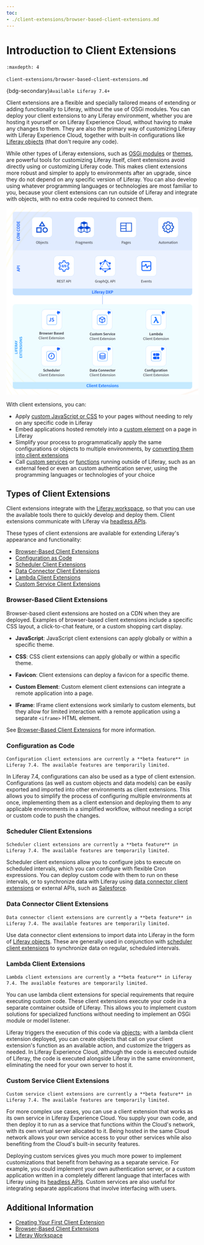 ```yaml
---
toc:
- ./client-extensions/browser-based-client-extensions.md
---
```

# Introduction to Client Extensions

```{toctree}
:maxdepth: 4

client-extensions/browser-based-client-extensions.md
```

{bdg-secondary}`Available Liferay 7.4+`

Client extensions are a flexible and specially tailored means of extending or adding functionality to Liferay, without the use of OSGi modules. You can deploy your client extensions to any Liferay environment, whether you are hosting it yourself or on Liferay Experience Cloud, without having to make any changes to them. They are also the primary way of customizing Liferay with Liferay Experience Cloud, together with built-in configurations like [Liferay objects](./objects.md) (that don't require any code).

While other types of Liferay extensions, such as [OSGi modules](../liferay-internals/fundamentals/module-projects.md) or [themes](../site-building/site-appearance/themes/introduction-to-themes.md), are powerful tools for customizing Liferay itself, client extensions avoid directly using or customizing Liferay code. This makes client extensions more robust and simpler to apply to environments after an upgrade, since they do not depend on any specific version of Liferay. You can also develop using whatever programming languages or technologies are most familiar to you, because your client extensions can run outside of Liferay and integrate with objects, with no extra code required to connect them.

![Client extensions provide the key customization capabilities needed to meet specific business requirements, without needing to modify Liferay itself.](./client-extensions/images/01.png)

With client extensions, you can:

* Apply [custom JavaScript or CSS](#browser-based-client-extensions) to your pages without needing to rely on any specific code in Liferay
* Embed applications hosted remotely into a [custom element](./client-extensions/browser-based-client-extensions/understanding-custom-element-and-iframe-client-extensions.md) on a page in Liferay
* Simplify your process to programmatically apply the same configurations or objects to multiple environments, by [converting them into client extensions](#configuration-as-code)
* Call [custom services](#custom-service-client-extensions) or [functions](#lambda-client-extensions) running outside of Liferay, such as an external feed or even an custom authentication server, using the programming languages or technologies of your choice

## Types of Client Extensions

Client extensions integrate with the [Liferay workspace](./tooling/liferay-workspace/what-is-liferay-workspace.md), so that you can use the available tools there to quickly develop and deploy them. Client extensions communicate with Liferay via [headless APIs](../headless-delivery/using-liferay-as-a-headless-platform.md).

These types of client extensions are available for extending Liferay's appearance and functionality:

* [Browser-Based Client Extensions](#browser-based-client-extensions)
* [Configuration as Code](#configuration-as-code)
* [Scheduler Client Extensions](#scheduler-client-extensions)
* [Data Connector Client Extensions](#data-connector-client-extensions)
* [Lambda Client Extensions](#lambda-client-extensions)
* [Custom Service Client Extensions](#custom-service-client-extensions)

### Browser-Based Client Extensions

Browser-based client extensions are hosted on a CDN when they are deployed. Examples of browser-based client extensions include a specific CSS layout, a click-to-chat feature, or a custom shopping cart display.

* **JavaScript**: JavaScript client extensions can apply globally or within a specific theme.

* **CSS**: CSS client extensions can apply globally or within a specific theme.

* **Favicon**: Client extensions can deploy a favicon for a specific theme.

* **Custom Element**: Custom element client extensions can integrate a remote application into a page.

* **IFrame**: IFrame client extensions work similarly to custom elements, but they allow for limited interaction with a remote application using a separate `<iframe>` HTML element.

See [Browser-Based Client Extensions](./client-extensions/browser-based-client-extensions.md) for more information.

### Configuration as Code

```{warning}
Configuration client extensions are currently a **beta feature** in Liferay 7.4. The available features are temporarily limited.
```

In Liferay 7.4, configurations can also be used as a type of client extension. Configurations (as well as custom objects and data models) can be easily exported and imported into other environments as client extensions. This allows you to simplify the process of configuring multiple environments at once, implementing them as a client extension and deploying them to any applicable environments in a simplified workflow, without needing a script or custom code to push the changes.

### Scheduler Client Extensions

```{warning}
Scheduler client extensions are currently a **beta feature** in Liferay 7.4. The available features are temporarily limited.
```

Scheduler client extensions allow you to configure jobs to execute on scheduled intervals, which you can configure with flexible Cron expressions. You can deploy custom code with them to run on these intervals, or to synchronize data with Liferay using [data connector client extensions](#data-connector-client-extensions) or external APIs, such as [Salesforce](https://www.salesforce.com).

### Data Connector Client Extensions

```{warning}
Data connector client extensions are currently a **beta feature** in Liferay 7.4. The available features are temporarily limited.
```

Use data connector client extensions to import data into Liferay in the form of [Liferay objects](./objects.md). These are generally used in conjunction with [scheduler client extensions](#scheduler-client-extensions) to synchronize data on regular, scheduled intervals.

### Lambda Client Extensions

```{warning}
Lambda client extensions are currently a **beta feature** in Liferay 7.4. The available features are temporarily limited.
```

You can use lambda client extensions for special requirements that require executing custom code. These client extensions execute your code in a separate comtainer outside of Liferay. This allows you to implement custom solutions for specialized functions without needing to implement an OSGi module or model listener.

Liferay triggers the execution of this code via [objects](./objects.md); with a lambda client extension deployed, you can create objects that call on your client extension's function as an available action, and customize the triggers as needed. In Liferay Experience Cloud, although the code is executed outside of Liferay, the code is executed alongside Liferay in the same environment, eliminating the need for your own server to host it.

### Custom Service Client Extensions

```{warning}
Custom service client extensions are currently a **beta feature** in Liferay 7.4. The available features are temporarily limited.
```

For more complex use cases, you can use a client extension that works as its own service in Liferay Experience Cloud. You supply your own code, and then deploy it to run as a service that functions within the Cloud's network, with its own virtual server allocated to it. Being hosted in the same Cloud network allows your own service access to your other services while also benefiting from the Cloud's built-in security features.

Deploying custom services gives you much more power to implement customizations that benefit from behaving as a separate service. For example, you could implement your own authentication server, or a custom application written in a completely different language that interfaces with Liferay using its [headless APIs](../headless-delivery/using-liferay-as-a-headless-platform.md). Custom services are also useful for integrating separate applications that involve interfacing with users.

## Additional Information

* [Creating Your First Client Extension](./client-extensions/browser-based-client-extensions/developer-guide/creating-your-first-global-javascript-client-extension.md)
* [Browser-Based Client Extensions](./client-extensions/browser-based-client-extensions.md)
* [Liferay Workspace](./tooling/liferay-workspace/what-is-liferay-workspace.md)
